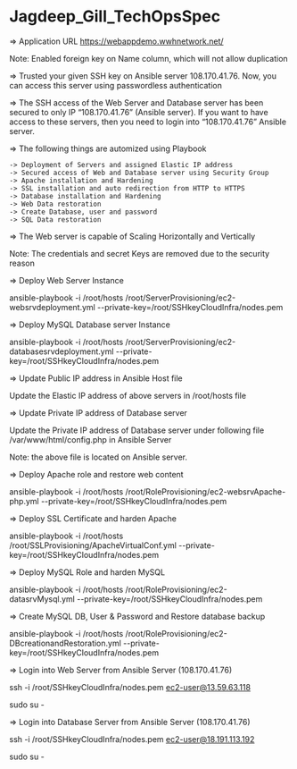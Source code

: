 # Jagdeep_Gill_TechOpsSpec

      
=> Application URL https://webappdemo.wwhnetwork.net/
 	      
   Note: Enabled foreign key on Name column, which will not allow duplication 


=> Trusted  your given SSH key on Ansible server 108.170.41.76. Now, you can access this server using passwordless authentication 


=> The SSH access of the Web Server and Database server has been secured to only IP “108.170.41.76” (Ansible server). If you
want to have access to these servers, then you need to login into “108.170.41.76” Ansible server.


=> The following things are automized using Playbook 

    -> Deployment of Servers and assigned Elastic IP address
    -> Secured access of Web and Database server using Security Group
    -> Apache installation and Hardening 
    -> SSL installation and auto redirection from HTTP to HTTPS
    -> Database installation and Hardening
    -> Web Data restoration 
    -> Create Database, user and password
    -> SQL Data restoration 
 
 
=> The Web server is capable of Scaling Horizontally and Vertically


Note: The credentials and secret Keys are removed due to the security reason 



=> Deploy Web Server Instance

ansible-playbook -i /root/hosts /root/ServerProvisioning/ec2-websrvdeployment.yml --private-key=/root/SSHkeyCloudInfra/nodes.pem



=> Deploy MySQL Database server Instance

ansible-playbook -i /root/hosts /root/ServerProvisioning/ec2-databasesrvdeployment.yml --private-key=/root/SSHkeyCloudInfra/nodes.pem



=> Update Public IP address in Ansible Host file

Update the Elastic IP address of above servers in /root/hosts file

=> Update Private IP address of Database server 

Update the Private IP address of Database server under following file /var/www/html/config.php in Ansible Server

Note: the above file is located on Ansible server. 



=> Deploy Apache role and restore web content

ansible-playbook -i /root/hosts /root/RoleProvisioning/ec2-websrvApache-php.yml --private-key=/root/SSHkeyCloudInfra/nodes.pem


=> Deploy SSL Certificate and harden Apache

ansible-playbook -i /root/hosts /root/SSLProvisioning/ApacheVirtualConf.yml --private-key=/root/SSHkeyCloudInfra/nodes.pem


 

=> Deploy MySQL Role and harden MySQL

ansible-playbook -i /root/hosts /root/RoleProvisioning/ec2-datasrvMysql.yml --private-key=/root/SSHkeyCloudInfra/nodes.pem


=> Create MySQL DB, User & Password and Restore database backup

ansible-playbook -i /root/hosts /root/RoleProvisioning/ec2-DBcreationandRestoration.yml --private-key=/root/SSHkeyCloudInfra/nodes.pem


 
=> Login into Web Server from Ansible Server (108.170.41.76)

ssh -i /root/SSHkeyCloudInfra/nodes.pem ec2-user@13.59.63.118

sudo su -  



=> Login into Database Server from Ansible Server (108.170.41.76)

ssh -i /root/SSHkeyCloudInfra/nodes.pem ec2-user@18.191.113.192

sudo su -  



 



